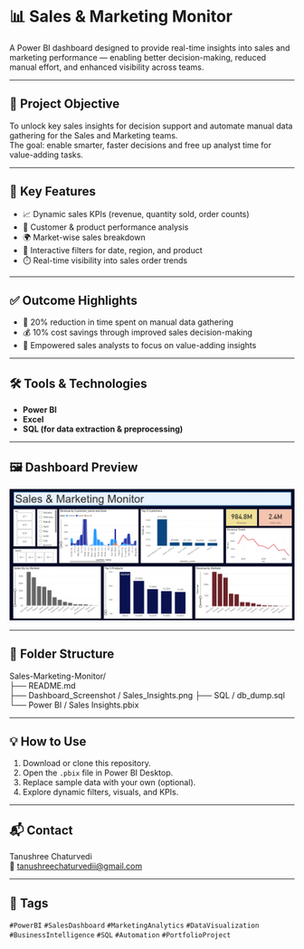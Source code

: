 # 📊 Sales & Marketing Monitor

A Power BI dashboard designed to provide real-time insights into sales and marketing performance — enabling better decision-making, reduced manual effort, and enhanced visibility across teams.

---

## 🎯 Project Objective

To unlock key sales insights for decision support and automate manual data gathering for the Sales and Marketing teams.  
The goal: enable smarter, faster decisions and free up analyst time for value-adding tasks.

---

## 🧩 Key Features

- 📈 Dynamic sales KPIs (revenue, quantity sold, order counts)
- 🧠 Customer & product performance analysis
- 🌍 Market-wise sales breakdown
- 📅 Interactive filters for date, region, and product
- ⏱️ Real-time visibility into sales order trends

---

## ✅ Outcome Highlights

- 🔁 20% reduction in time spent on manual data gathering
- 💰 10% cost savings through improved sales decision-making
- 🧠 Empowered sales analysts to focus on value-adding insights

---

## 🛠 Tools & Technologies

- **Power BI**
- **Excel**
- **SQL (for data extraction & preprocessing)**

---

## 🖼️ Dashboard Preview

![Sales Dashboard Preview](Dashboard_Screenshot/Sales-Insights.png)

---

## 📁 Folder Structure

Sales-Marketing-Monitor/  
├── README.md  
├── Dashboard_Screenshot / Sales_Insights.png
├── SQL / db_dump.sql
└── Power BI / Sales Insights.pbix

---

## 💡 How to Use

1. Download or clone this repository.
2. Open the `.pbix` file in Power BI Desktop.
3. Replace sample data with your own (optional).
4. Explore dynamic filters, visuals, and KPIs.

---

## 📬 Contact

Tanushree Chaturvedi  
📧 tanushreechaturvedii@gmail.com

---

## 🔖 Tags

`#PowerBI` `#SalesDashboard` `#MarketingAnalytics` `#DataVisualization` `#BusinessIntelligence` `#SQL` `#Automation` `#PortfolioProject`


